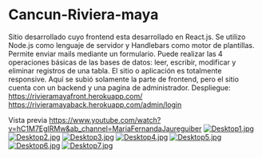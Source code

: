 # Cancun-Riviera-maya
Sitio desarrollado cuyo frontend esta desarrollado en React.js. Se utilizo Node.js como lenguaje de servidor y Handlebars como motor de plantillas. Permite enviar mails mediante un formulario. Puede realizar las 4 operaciones básicas de las bases de datos: leer, escribir, modificar y eliminar registros de una tabla. El sitio o aplicación es totalmente responsive. Aquí se subió solamente la parte de frontend, pero el sitio cuenta con un backend y una pagina de administrador. 
Despliegue:
https://rivieramayafront.herokuapp.com/
https://rivieramayaback.herokuapp.com/admin/login


Vista previa
https://www.youtube.com/watch?v=hC1M7EgIRMw&ab_channel=MariaFernandaJaureguiber
[![Desktop1.jpg](https://i.postimg.cc/2SFBjcYp/Desktop1.jpg)](https://postimg.cc/Js0hPQtK)
[![Desktop2.jpg](https://i.postimg.cc/tT7k81cM/Desktop2.jpg)](https://postimg.cc/ftnY9bDc)
[![Desktop3.jpg](https://i.postimg.cc/QdQjWC0w/Desktop3.jpg)](https://postimg.cc/cvLppxqB)
[![Desktop4.jpg](https://i.postimg.cc/K8GmBFwY/Desktop4.jpg)](https://postimg.cc/HVNGCGpG)
[![Desktop5.jpg](https://i.postimg.cc/0228JPLy/Desktop5.jpg)](https://postimg.cc/fkp4GnzG)
[![Desktop6.jpg](https://i.postimg.cc/Bnj4MNZW/Desktop6.jpg)](https://postimg.cc/RWxk07nG)
[![Desktop7.jpg](https://i.postimg.cc/BZN33RX9/Desktop7.jpg)](https://postimg.cc/bdGWHCx3)
